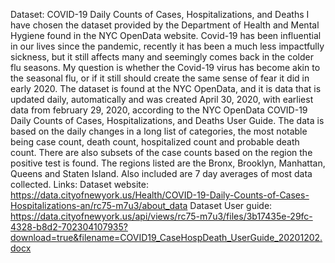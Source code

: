 Dataset: COVID-19 Daily Counts of Cases, Hospitalizations, and Deaths
	I have chosen the dataset provided by the Department of Health and Mental Hygiene found in the NYC OpenData website. Covid-19 has been influential in our lives since the pandemic, recently it has been a much less impactfully sickness, but it still affects many and seemingly comes back in the colder flu seasons. My question is whether the Covid-19 virus has become akin to the seasonal flu, or if it still should create the same sense of fear it did in early 2020. The dataset is found at the NYC OpenData, and it is data that is updated daily, automatically and was created April 30, 2020, with earliest data from february 29, 2020, according to the NYC OpenData COVID-19 Daily Counts of Cases, Hospitalizations, and Deaths User Guide. The data is based on the daily changes in a long list of categories, the most notable being case count, death count, hospitalized count and probable death count. There are also subsets of the case counts based on the region the positive test is found. The regions listed are the Bronx, Brooklyn, Manhattan, Queens and Staten Island. Also included are 7 day averages of most data collected.
 Links:
 Dataset website: https://data.cityofnewyork.us/Health/COVID-19-Daily-Counts-of-Cases-Hospitalizations-an/rc75-m7u3/about_data
 Dataset User guide: https://data.cityofnewyork.us/api/views/rc75-m7u3/files/3b17435e-29fc-4328-b8d2-702304107935?download=true&filename=COVID19_CaseHospDeath_UserGuide_20201202.docx
